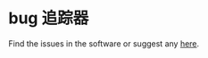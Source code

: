 # bug 追踪器

Find the issues in the software or suggest any [here](https://github.com/FreeCAD/FreeCAD/issues).
